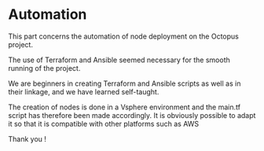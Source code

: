# Automation

This part concerns the automation of node deployment on the Octopus project. 

The use of Terraform and Ansible seemed necessary for the smooth running of the project. 

We are beginners in creating Terraform and Ansible scripts as well as in their linkage, and we have learned self-taught. 

The creation of nodes is done in a Vsphere environment and the main.tf script has therefore been made accordingly. It is obviously possible to adapt it so that it is compatible with other platforms such as AWS

Thank you !


